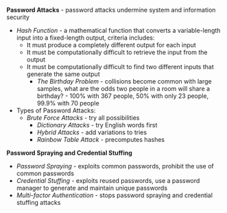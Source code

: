 **Password Attacks** - password attacks undermine system and information security
- *Hash Function* - a mathematical function that converts a variable-length input into a fixed-length output, criteria includes:
	- It must produce a completely different output for each input
	- It must be computationally difficult to retrieve the input from the output
	- It must be computationally difficult to find two different inputs that generate the same output
		- *The Birthday Problem* - collisions become common with large samples, what are the odds two people in a room will share a birthday? - 100% with 367 people, 50% with only 23 people, 99.9% with 70 people
- Types of Password Attacks:
	- *Brute Force Attacks* - try all possibilities
		- *Dictionary Attacks* - try English words first
		- *Hybrid Attacks* - add variations to tries
		- *Rainbow Table Attack* - precomputes hashes

**Password Spraying and Credential Stuffing**
- *Password Spraying* - exploits common passwords, prohibit the use of common passwords
- *Credential Stuffing* - exploits reused passwords, use a password manager to generate and maintain unique passwords
- *Multi-factor Authentication* - stops password spraying and credential stuffing attacks